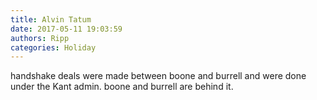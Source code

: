 ```yaml
---
title: Alvin Tatum
date: 2017-05-11 19:03:59
authors: Ripp
categories: Holiday
---
```


 handshake deals were made between boone and burrell and were done under the Kant admin. 
boone and burrell are behind it.